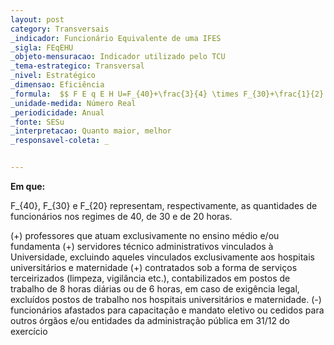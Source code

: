 ```yaml
---
layout: post
category: Transversais
_indicador: Funcionário Equivalente de uma IFES
_sigla: FEqEHU
_objeto-mensuracao: Indicador utilizado pelo TCU
_tema-estrategico: Transversal
_nivel: Estratégico
_dimensao: Eficiência
_formula:  $$ F E q E H U=F_{40}+\frac{3}{4} \times F_{30}+\frac{1}{2} \times F_{20} $$
_unidade-medida: Número Real
_periodicidade: Anual
_fonte: SESu
_interpretacao: Quanto maior, melhor
_responsavel-coleta: _


---
```




**Em que:**

F_{40}, F_{30} e F_{20} representam, respectivamente, as quantidades de funcionários nos regimes de 40, de 30 e de 20 horas.

(+) professores que atuam exclusivamente no ensino médio e/ou fundamenta (+) servidores técnico administrativos vinculados à Universidade, excluindo aqueles vinculados exclusivamente aos hospitais universitários e maternidade (+) contratados sob a forma de serviços terceirizados (limpeza, vigilância etc.), contabilizados em postos de trabalho de 8 horas diárias ou de 6 horas, em caso de exigência legal, excluídos postos de trabalho nos hospitais universitários e maternidade. (-) funcionários afastados para capacitação e mandato eletivo ou cedidos para outros órgãos e/ou entidades da administração pública em 31/12 do exercício





